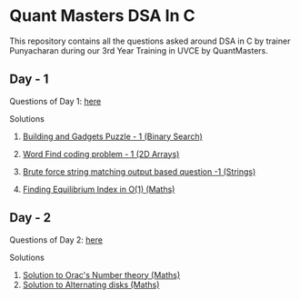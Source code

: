 # Quant Masters DSA In C

This repository contains all the questions asked around DSA in C by trainer Punyacharan during our 3rd Year Training in UVCE by QuantMasters.

## Day - 1

Questions of Day 1: [here](./day_1_08_04_2024/day_1_questions.md)

Solutions

1. [Building and Gadgets Puzzle - 1 (Binary Search)](./day_1_08_04_2024/building_and_gadgets_binary_search.md)

2. [Word Find coding problem - 1 (2D Arrays)](./day_1_08_04_2024/word_find.c)

3. [Brute force string matching output based question -1 (Strings)](./day_1_08_04_2024/output_based_brute_force_string_matching.md)

4. [Finding Equilibrium Index in O(1) (Maths)](./day_1_08_04_2024/equilibrium_index_inclusive_in_lhs.c)

## Day - 2

Questions of Day 2: [here](./day_2_09_04_2024/day_2_questions.md)

Solutions

1. [Solution to Orac's Number theory (Maths)](./day_2_09_04_2024/oracs_number_theory.c)
2. [Solution to Alternating disks (Maths)](./day_2_09_04_2024/alternating_disks.c)
